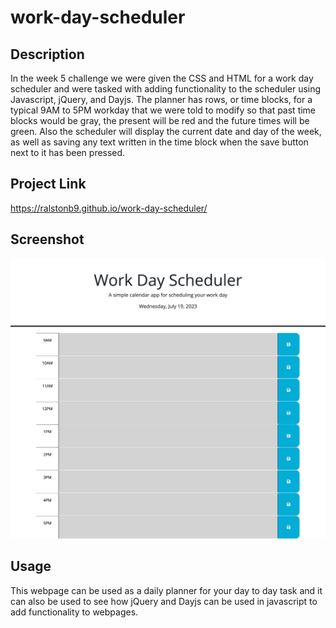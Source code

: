 # work-day-scheduler

## Description

In the week 5 challenge we were given the CSS and HTML for a work day scheduler and were tasked with adding functionality to the scheduler using Javascript, jQuery, and Dayjs. The planner has rows, or time blocks, for a typical 9AM to 5PM workday that we were told to modify so that past time blocks would be gray, the present will be red and the future times will be green. Also the scheduler will display the current date and day of the week, as well as saving any text written in the time block when the save button next to it has been pressed.

## Project Link

https://ralstonb9.github.io/work-day-scheduler/

## Screenshot

![9AM-5PM Scheduler](./assets/images/work-day-scheduler.png)

## Usage

This webpage can be used as a daily planner for your day to day task and it can also be used to see how jQuery and Dayjs can be used in javascript to add functionality to webpages.